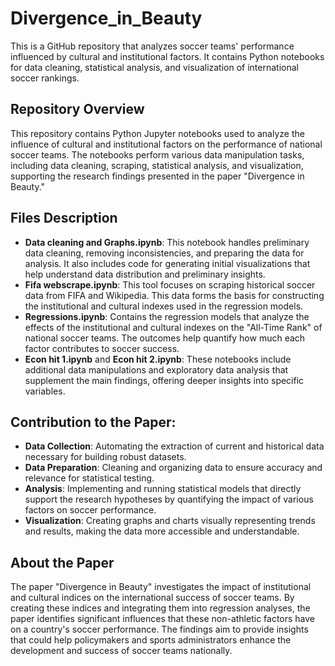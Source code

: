 # Divergence_in_Beauty
This is a GitHub repository that analyzes soccer teams' performance influenced by cultural and institutional factors. It contains Python notebooks for data cleaning, statistical analysis, and visualization of international soccer rankings.

## Repository Overview
This repository contains Python Jupyter notebooks used to analyze the influence of cultural and institutional factors on the performance of national soccer teams. The notebooks perform various data manipulation tasks, including data cleaning, scraping, statistical analysis, and visualization, supporting the research findings presented in the paper "Divergence in Beauty."

## Files Description
- **Data cleaning and Graphs.ipynb**: This notebook handles preliminary data cleaning, removing inconsistencies, and preparing the data for analysis. It also includes code for generating initial visualizations that help understand data distribution and preliminary insights.
- **Fifa webscrape.ipynb**: This tool focuses on scraping historical soccer data from FIFA and Wikipedia. This data forms the basis for constructing the institutional and cultural indexes used in the regression models.
- **Regressions.ipynb**: Contains the regression models that analyze the effects of the institutional and cultural indexes on the "All-Time Rank" of national soccer teams. The outcomes help quantify how much each factor contributes to soccer success.
- **Econ hit 1.ipynb** and **Econ hit 2.ipynb**: These notebooks include additional data manipulations and exploratory data analysis that supplement the main findings, offering deeper insights into specific variables.

## Contribution to the Paper:
- **Data Collection**: Automating the extraction of current and historical data necessary for building robust datasets.
- **Data Preparation**: Cleaning and organizing data to ensure accuracy and relevance for statistical testing.
- **Analysis**: Implementing and running statistical models that directly support the research hypotheses by quantifying the impact of various factors on soccer performance.
- **Visualization**: Creating graphs and charts visually representing trends and results, making the data more accessible and understandable.

## About the Paper
The paper "Divergence in Beauty" investigates the impact of institutional and cultural indices on the international success of soccer teams. By creating these indices and integrating them into regression analyses, the paper identifies significant influences that these non-athletic factors have on a country's soccer performance. The findings aim to provide insights that could help policymakers and sports administrators enhance the development and success of soccer teams nationally.
